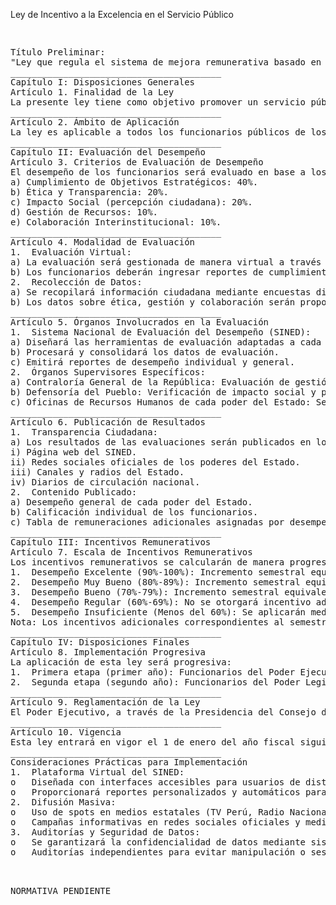 Ley de Incentivo a la Excelencia en el Servicio Público

<pre>
<p>
Título Preliminar:
"Ley que regula el sistema de mejora remunerativa basado en la evaluación semestral del desempeño de los funcionarios de los poderes del Estado."
________________________________________
Capítulo I: Disposiciones Generales
Artículo 1. Finalidad de la Ley
La presente ley tiene como objetivo promover un servicio público de excelencia mediante la implementación de un sistema de evaluación semestral del desempeño de los funcionarios públicos, cuyos resultados determinarán incentivos remunerativos adicionales. Estos incentivos se otorgarán en las festividades de Fiestas Patrias y Año Nuevo, correspondientes al semestre posterior al periodo evaluado.
________________________________________
Artículo 2. Ámbito de Aplicación
La ley es aplicable a todos los funcionarios públicos de los poderes del Estado (Ejecutivo, Legislativo y Judicial) y órganos autónomos. Quedan excluidos los cargos pertenecientes al sector privado, incluido el Cuarto Poder (prensa).
________________________________________
Capítulo II: Evaluación del Desempeño
Artículo 3. Criterios de Evaluación de Desempeño
El desempeño de los funcionarios será evaluado en base a los siguientes criterios ponderados:
a) Cumplimiento de Objetivos Estratégicos: 40%.
b) Ética y Transparencia: 20%.
c) Impacto Social (percepción ciudadana): 20%.
d) Gestión de Recursos: 10%.
e) Colaboración Interinstitucional: 10%.
________________________________________
Artículo 4. Modalidad de Evaluación
1.	Evaluación Virtual:
a) La evaluación será gestionada de manera virtual a través del Sistema Nacional de Evaluación del Desempeño (SINED), mediante una plataforma web y una aplicación móvil que garantizarán acceso inclusivo.
b) Los funcionarios deberán ingresar reportes de cumplimiento de objetivos en la plataforma.
2.	Recolección de Datos:
a) Se recopilará información ciudadana mediante encuestas digitales distribuidas a través de las plataformas del Estado, redes sociales oficiales, y aplicaciones móviles.
b) Los datos sobre ética, gestión y colaboración serán proporcionados por organismos supervisores específicos de cada poder y validados por auditores independientes.
________________________________________
Artículo 5. Órganos Involucrados en la Evaluación
1.	Sistema Nacional de Evaluación del Desempeño (SINED):
a) Diseñará las herramientas de evaluación adaptadas a cada poder del Estado.
b) Procesará y consolidará los datos de evaluación.
c) Emitirá reportes de desempeño individual y general.
2.	Órganos Supervisores Específicos:
a) Contraloría General de la República: Evaluación de gestión de recursos y transparencia.
b) Defensoría del Pueblo: Verificación de impacto social y percepción ciudadana.
c) Oficinas de Recursos Humanos de cada poder del Estado: Seguimiento de objetivos estratégicos.
________________________________________
Artículo 6. Publicación de Resultados
1.	Transparencia Ciudadana:
a) Los resultados de las evaluaciones serán publicados en los siguientes medios:
i) Página web del SINED.
ii) Redes sociales oficiales de los poderes del Estado.
iii) Canales y radios del Estado.
iv) Diarios de circulación nacional.
2.	Contenido Publicado:
a) Desempeño general de cada poder del Estado.
b) Calificación individual de los funcionarios.
c) Tabla de remuneraciones adicionales asignadas por desempeño.
________________________________________
Capítulo III: Incentivos Remunerativos
Artículo 7. Escala de Incentivos Remunerativos
Los incentivos remunerativos se calcularán de manera progresiva y exponencial, según el nivel de desempeño evaluado:
1.	Desempeño Excelente (90%-100%): Incremento semestral equivalente al 25% de la remuneración básica.
2.	Desempeño Muy Bueno (80%-89%): Incremento semestral equivalente al 20% de la remuneración básica.
3.	Desempeño Bueno (70%-79%): Incremento semestral equivalente al 15% de la remuneración básica.
4.	Desempeño Regular (60%-69%): No se otorgará incentivo adicional, pero se brindará un informe de retroalimentación.
5.	Desempeño Insuficiente (Menos del 60%): Se aplicarán medidas correctivas y suspensión de incentivos.
Nota: Los incentivos adicionales correspondientes al semestre serán abonados en Fiestas Patrias (julio) y Año Nuevo (enero), y se basarán en los resultados del semestre anterior.
________________________________________
Capítulo IV: Disposiciones Finales
Artículo 8. Implementación Progresiva
La aplicación de esta ley será progresiva:
1.	Primera etapa (primer año): Funcionarios del Poder Ejecutivo y órganos autónomos.
2.	Segunda etapa (segundo año): Funcionarios del Poder Legislativo y Judicial.
________________________________________
Artículo 9. Reglamentación de la Ley
El Poder Ejecutivo, a través de la Presidencia del Consejo de Ministros (PCM), reglamentará la presente ley en un plazo no mayor a 120 días hábiles desde su publicación.
________________________________________
Artículo 10. Vigencia
Esta ley entrará en vigor el 1 de enero del año fiscal siguiente a su publicación en el Diario Oficial "El Peruano".
________________________________________
Consideraciones Prácticas para Implementación
1.	Plataforma Virtual del SINED:
o	Diseñada con interfaces accesibles para usuarios de distintos niveles de alfabetización digital.
o	Proporcionará reportes personalizados y automáticos para funcionarios y ciudadanos.
2.	Difusión Masiva:
o	Uso de spots en medios estatales (TV Perú, Radio Nacional) para explicar el proceso de evaluación y sus beneficios.
o	Campañas informativas en redes sociales oficiales y mediante asociaciones civiles.
3.	Auditorías y Seguridad de Datos:
o	Se garantizará la confidencialidad de datos mediante sistemas encriptados.
o	Auditorías independientes para evitar manipulación o sesgos en los resultados.
</p>

NORMATIVA PENDIENTE
